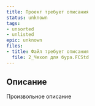 ```yaml
---
title: Проект требует описания
status: unknown
tags:
- unsorted
- unlisted
epic: unknown
files:
- title: Файл требует описания
  file: 2_Чехол для бура.FCStd
---
```



## Описание

Произвольное описание